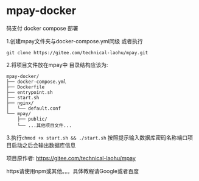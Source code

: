 # mpay-docker
码支付 docker compose 部署

1.创建mpay文件夹与docker-compose.yml同级
或者执行

```git clone https://gitee.com/technical-laohu/mpay.git```

2.将项目文件放在mpay中
目录结构应该为:

```text
mpay-docker/
├── docker-compose.yml
├── Dockerfile
├── entrypoint.sh
├── start.sh
├── nginx/
│   └── default.conf
└── mpay/
    ├── public/
    └── ...其他项目文件...
```

3.执行```chmod +x start.sh && ./start.sh```
按照提示输入数据库密码名称端口项目启动之后会输出数据库信息

项目原作者:
https://gitee.com/technical-laohu/mpay


https请使用npm或其他。。。具体教程请Google或者百度
